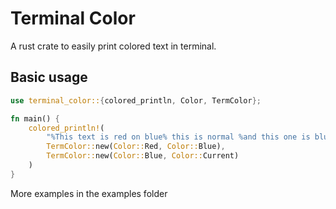# Terminal Color

A rust crate to easily print colored text in terminal.

## Basic usage

```rust
use terminal_color::{colored_println, Color, TermColor};

fn main() {
    colored_println!(
        "%This text is red on blue% this is normal %and this one is blue on black%",
        TermColor::new(Color::Red, Color::Blue),
        TermColor::new(Color::Blue, Color::Current)
    )
}
```
 More examples in the examples folder